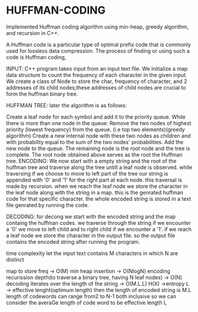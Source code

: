 # HUFFMAN-CODING
Implemented Huffman coding algorithm using min-heap, greedy algorithm, and recursion in C++.

A Huffman code is a particular type of optimal prefix code that is commonly used for lossless data compression. The process of finding or using such a code is Huffman coding,

INPUT: C++ program takes input from an input text file. We initialize a map data structure to count the frequency of each character in the given input. We create a class of Node to store the char, frequency of character, and 2 addresses of its child nodes;these addresses of child nodes are crucial to form the huffman binary tree.

HUFFMAN TREE: later the algorithm is as follows:

Create a leaf node for each symbol and add it to the priority queue.
While there is more than one node in the queue:
Remove the two nodes of highest priority (lowest frequency) from the queue. (i.e top two elements)(greedy algorithm)
Create a new internal node with these two nodes as children and with probability equal to the sum of the two nodes' probabilities.
Add the new node to the queue.
The remaining node is the root node and the tree is complete. The root node obtained above serves as the root the Huffman tree.
ENCODING: We now start with a empty string and the root of the huffman tree and traverse along the tree untill a leaf node is observed. while traversing if we choose to move to left part of the tree our string is appended with '0' and '1' for the right part at each node. this traversal is made by recursion. when we reach the leaf node we store the character in the leaf node along with the string in a map. this is the genrated huffman code for that specific character. the whole encoded string is stored in a text file genrated by running the code.

DECODING: for decong we start with the encoded string and the map containg the huffman codes. we traverse through the string if we encounter a '0' we move to left child and to right child if we encounter a '1'. if we reach a leaf node we store the character in the output file. so the output file contains the encoded string after running the program.

time complexity let the input text contains M characters in which N are distinct

map to store freq -> O(M)
min heap insertion -> O(NlogN)
encoding recurission depth(to traverse a binary tree, having N leaf nodes) -> O(N)
decoding iterates over the length of the string -> O(M.L.L)
H(X) ->entropy
L -> effective lenght(optimum length)
then the length of encoded string is M.L
length of codewords can range from2 to N-1 both inclusive
so we can consider the averaGe length of code word to be effective length L
